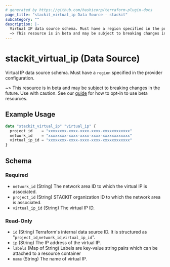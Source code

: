 ```yaml
---
# generated by https://github.com/hashicorp/terraform-plugin-docs
page_title: "stackit_virtual_ip Data Source - stackit"
subcategory: ""
description: |-
  Virtual IP data source schema. Must have a region specified in the provider configuration.
  ~> This resource is in beta and may be subject to breaking changes in the future. Use with caution. See our guide https://registry.terraform.io/providers/stackitcloud/stackit/latest/docs/guides/opting_into_beta_resources for how to opt-in to use beta resources.
---
```


# stackit_virtual_ip (Data Source)

Virtual IP data source schema. Must have a `region` specified in the provider configuration.

~> This resource is in beta and may be subject to breaking changes in the future. Use with caution. See our [guide](https://registry.terraform.io/providers/stackitcloud/stackit/latest/docs/guides/opting_into_beta_resources) for how to opt-in to use beta resources.

## Example Usage

```terraform
data "stackit_virtual_ip" "virtual_ip" {
  project_id    = "xxxxxxxx-xxxx-xxxx-xxxx-xxxxxxxxxxxx"
  network_id    = "xxxxxxxx-xxxx-xxxx-xxxx-xxxxxxxxxxxx"
  virtual_ip_id = "xxxxxxxx-xxxx-xxxx-xxxx-xxxxxxxxxxxx"
}
```

<!-- schema generated by tfplugindocs -->
## Schema

### Required

- `network_id` (String) The network area ID to which the virtual IP is associated.
- `project_id` (String) STACKIT organization ID to which the network area is associated.
- `virtual_ip_id` (String) The virtual IP ID.

### Read-Only

- `id` (String) Terraform's internal data source ID. It is structured as "`project_id`,`network_id`,`virtual_ip_id`".
- `ip` (String) The IP address of the virtual IP.
- `labels` (Map of String) Labels are key-value string pairs which can be attached to a resource container
- `name` (String) The name of virtual IP.
